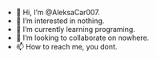 - 👋 Hi, I’m @AleksaCar007.
- 👀 I’m interested in nothing.
- 🌱 I’m currently learning programing.
- 💞️ I’m looking to collaborate on nowhere.
- 📫 How to reach me, you dont.

<!---
AleksaCar007/AleksaCar007 is a ✨ special ✨ repository because its `README.md` (this file) appears on your GitHub profile.
You can click the Preview link to take a look at your changes.
--->
